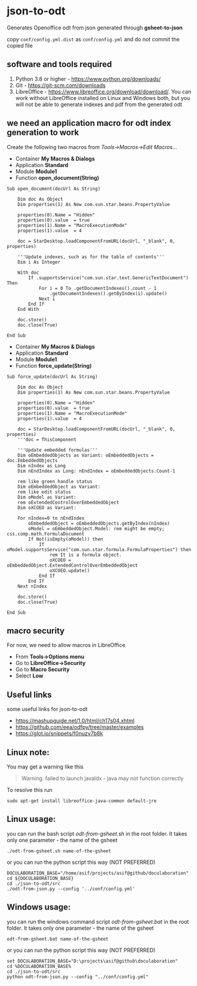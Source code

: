 # json-to-odt

Generates Openoffice odt from json generated through **gsheet-to-json**

copy ```conf/config.yml.dist``` as ```conf/config.yml``` and do not commit the copied file

## software and tools required

1.  Python 3.8 or higher - <https://www.python.org/downloads/>
2.  Git -  <https://git-scm.com/downloads>
3.  LibreOffice - <https://www.libreoffice.org/download/download/>. You can work without LibreOffice installed on Linux and Windows both, but you will not be able to generate indexes and pdf from the generated odt

## we need an application macro for odt index generation to work
Create the following two macros from *Tools->Macros->Edit Macros...*

* Container **My Macros & Dialogs**
* Application **Standard**
* Module **Module1**
* Function **open_document(String)**

```
Sub open_document(docUrl As String)

	Dim doc As Object
	Dim properties(1) As New com.sun.star.beans.PropertyValue

	properties(0).Name = "Hidden"
	properties(0).value  = true
	properties(1).Name = "MacroExecutionMode"
	properties(1).value  = 4

	doc = StarDesktop.loadComponentFromURL(docUrl, "_blank", 0, properties)

	'''Update indexes, such as for the table of contents'''
	Dim i As Integer

    With doc
        If .supportsService("com.sun.star.text.GenericTextDocument") Then
            For i = 0 To .getDocumentIndexes().count - 1
                .getDocumentIndexes().getByIndex(i).update()
            Next i
        End If
    End With

	doc.store()
	doc.close(True)

End Sub
```



* Container **My Macros & Dialogs**
* Application **Standard**
* Module **Module1**
* Function **force_update(String)**

```
Sub force_update(docUrl As String)
	
	Dim doc As Object
	Dim properties(1) As New com.sun.star.beans.PropertyValue

	properties(0).Name = "Hidden"
	properties(0).value  = true
	properties(1).Name = "MacroExecutionMode"
	properties(1).value  = 4

	doc = StarDesktop.loadComponentFromURL(docUrl, "_blank", 0, properties)
	'''doc = ThisComponent

	'''Update embedded formulas'''
	Dim oEmbeddedObjects as Variant: oEmbeddedObjects = doc.EmbeddedObjects
	Dim nIndex as Long
	Dim nEndIndex as Long: nEndIndex = oEmbeddedObjects.Count-1

	rem like green handle status
	Dim oEmbeddedObject as Variant:
	rem like edit status 
	Dim oModel as Variant: 
	rem oExtendedControlOverEmbeddedObject
	Dim oXCOEO as Variant: 

	For nIndex=0 to nEndIndex
		oEmbeddedObject = oEmbeddedObjects.getByIndex(nIndex)
		oModel = oEmbeddedObject.Model: rem might be empty; css.comp.math.FormulaDocument
		If Not(isEmpty(oModel)) then
			If oModel.supportsService("com.sun.star.formula.FormulaProperties") then
				rem It is a formula object.
				oXCOEO = oEmbeddedObject.ExtendedControlOverEmbeddedObject
				oXCOEO.update()
			End If	
		End If
	Next nIndex
	
	doc.store()
	doc.close(True)
	
End Sub
```


## macro security
For now, we need to allow macros in LibreOffice
* From **Tools->Options menu**
* Go to **LibreOffice->Security**
* Go to **Macro Security**
* Select **Low**

## Useful links
some useful links for json-to-odt
* https://mashupguide.net/1.0/html/ch17s04.xhtml
* https://github.com/eea/odfpy/tree/master/examples
* https://glot.io/snippets/f0nuzv7b8k


## Linux note:
You may get a warning like this
> Warning: failed to launch javaldx - java may not function correctly

To resolve this run

```sudo apt-get install libreoffice-java-common default-jre```

## Linux usage:
you can run the bash script *odt-from-gsheet.sh* in the root folder. It takes only one parameter - the name of the gsheet

```./odt-from-gsheet.sh name-of-the-gsheet```

or you can run the python script this way (NOT PREFERRED)
```
DOCULABORATION_BASE="/home/asif/projects/asif@github/doculaboration"
cd ${DOCULABORATION_BASE}
cd ./json-to-odt/src
./odt-from-json.py --config '../conf/config.yml'
```

## Windows usage:
you can run the windows command script *odt-from-gsheet.bat* in the root folder. It takes only one parameter - the name of the gsheet

```odt-from-gsheet.bat name-of-the-gsheet```

or you can run the python script this way (NOT PREFERRED)
```
set DOCULABORATION_BASE="D:\projects\asif@github\doculaboration"
cd %DOCULABORATION_BASE%
cd ./json-to-odt/src
python odt-from-json.py --config "../conf/config.yml"
```
